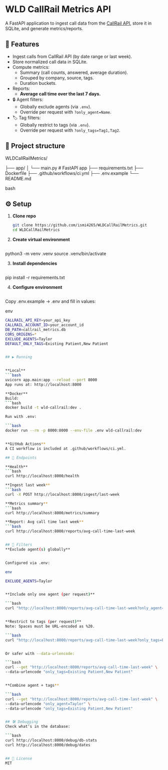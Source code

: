 # WLD CallRail Metrics API

A FastAPI application to ingest call data from the [CallRail API](https://apidocs.callrail.com/), store it in SQLite, and generate metrics/reports.

## 🚀 Features
- Ingest calls from CallRail API (by date range or last week).
- Store normalized call data in SQLite.
- Compute metrics:
  - Summary (call counts, answered, average duration).
  - Grouped by company, source, tags.
  - Duration buckets.
- Reports:
  - **Average call time over the last 7 days.**
- 🔒 Agent filters:
  - Globally exclude agents (via `.env`).
  - Override per request with `?only_agent=Name`.
- 🏷 Tag filters:
  - Globally restrict to tags (via `.env`).
  - Override per request with `?only_tags=Tag1,Tag2`.

## 📂 Project structure
WLDCallRailMetrics/

├── app/
│ └── main.py # FastAPI app
├── requirements.txt
├── Dockerfile
├── .github/workflows/ci.yml
├── .env.example
└── README.md

bash

## ⚙️ Setup

1. **Clone repo**
   ```bash
   git clone https://github.com/ismi4265/WLDCallRailMetrics.git
   cd WLDCallRailMetrics

2. **Create virtual environment**
   ```bash
python3 -m venv .venv
source .venv/bin/activate

3. **Install dependencies**
   ```bash
pip install -r requirements.txt


4. **Configure environment**
   ```bash
Copy .env.example → .env and fill in values:

env
   ```bash
CALLRAIL_API_KEY=your_api_key
CALLRAIL_ACCOUNT_ID=your_account_id
DB_PATH=callrail_metrics.db
CORS_ORIGINS=*
EXCLUDE_AGENTS=Taylor
DEFAULT_ONLY_TAGS=Existing Patient,New Patient


## ▶️ Running


**Local**
   ```bash
uvicorn app.main:app --reload --port 8000
App runs at: http://localhost:8000

**Docker**
Build:
   ```bash
docker build -t wld-callrail:dev .

Run with .env:

   ```bash
docker run --rm -p 8000:8000 --env-file .env wld-callrail:dev


**GitHub Actions**
A CI workflow is included at .github/workflows/ci.yml.

## 🧪 Endpoints

**Health**
   ```bash
curl http://localhost:8000/health

**Ingest last week**
   ```bash
curl -X POST http://localhost:8000/ingest/last-week

**Metrics summary**
   ```bash
curl http://localhost:8000/metrics/summary

**Report: Avg call time last week**
   ```bash
curl http://localhost:8000/reports/avg-call-time-last-week


## 🎯 Filters
**Exclude agent(s) globally**


Configured via .env:

env

EXCLUDE_AGENTS=Taylor


**Include only one agent (per request)**

   ```bash
curl "http://localhost:8000/reports/avg-call-time-last-week?only_agent=Taylor"


**Restrict to tags (per request)**
Note: Spaces must be URL-encoded as %20.

   ```bash
curl "http://localhost:8000/reports/avg-call-time-last-week?only_tags=Existing%20Patient,New%20Patient"


Or safer with --data-urlencode:

   ```bash
curl --get "http://localhost:8000/reports/avg-call-time-last-week" \
  --data-urlencode "only_tags=Existing Patient,New Patient"


**Combine agent + tags**

   ```bash
curl --get "http://localhost:8000/reports/avg-call-time-last-week" \
  --data-urlencode "only_agent=Taylor" \
  --data-urlencode "only_tags=Existing Patient,New Patient"


## 🛠 Debugging
Check what’s in the database:

   ```bash
curl http://localhost:8000/debug/db-stats
curl http://localhost:8000/debug/dates


## 📜 License
MIT